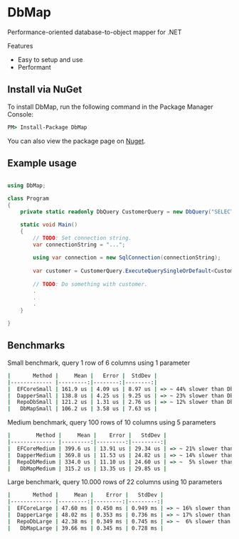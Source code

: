 # DbMap
Performance-oriented database-to-object mapper for .NET

Features
- Easy to setup and use
- Performant

## Install via NuGet
To install DbMap, run the following command in the Package Manager Console:

```cmd
PM> Install-Package DbMap
```

You can also view the package page on [Nuget](https://www.nuget.org/packages/DbMap/).

## Example usage

```c#

using DbMap;

class Program
{
    private static readonly DbQuery CustomerQuery = new DbQuery("SELECT Name FROM Customer WHERE CustomerId = @customerId");

    static void Main()
    {
        // TODO: Set connection string.
        var connectionString = "...";
    
        using var connection = new SqlConnection(connectionString);
        
        var customer = CustomerQuery.ExecuteQuerySingleOrDefault<Customer>(connection, new { customerId = 10 });
        
        // TODO: Do something with customer.
        .
        .
        .    
    }

}
```


## Benchmarks

Small benchmark, query 1 row of 6 columns using 1 parameter
```cmd
|       Method |     Mean |   Error |  StdDev |
|------------- |---------:|--------:|--------:|
|  EFCoreSmall | 161.9 us | 4.09 us | 8.97 us | => ~ 44% slower than DbMap
|  DapperSmall | 138.8 us | 4.25 us | 9.25 us | => ~ 23% slower than DbMap
|  RepoDbSmall | 121.2 us | 1.31 us | 2.76 us | => ~ 12% slower than DbMap
|   DbMapSmall | 106.2 us | 3.58 us | 7.63 us |
```

Medium benchmark, query 100 rows of 10 columns using 5 parameters
```cmd
|        Method |     Mean |    Error |   StdDev |
|-------------- |---------:|---------:|---------:|
|  EFCoreMedium | 399.6 us | 13.91 us | 29.34 us | => ~ 21% slower than DbMap
|  DapperMedium | 369.8 us | 11.53 us | 24.82 us | => ~ 14% slower than DbMap
|  RepoDbMedium | 334.0 us | 11.10 us | 24.60 us | => ~  5% slower than DbMap
|   DbMapMedium | 315.2 us | 13.35 us | 29.85 us |
```

Large benchmark, query 10.000 rows of 22 columns using 10 parameters
```cmd
|       Method |     Mean |    Error |   StdDev |
|------------- |---------:|---------:|---------:|
|  EFCoreLarge | 47.60 ms | 0.450 ms | 0.949 ms | => ~ 16% slower than DbMap
|  DapperLarge | 48.02 ms | 0.353 ms | 0.736 ms | => ~ 17% slower than DbMap
|  RepoDbLarge | 42.38 ms | 0.349 ms | 0.745 ms | => ~  6% slower than DbMap
|   DbMapLarge | 39.66 ms | 0.345 ms | 0.728 ms |
```